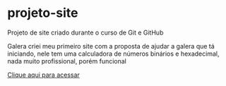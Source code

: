 # projeto-site
 Projeto de site criado durante o curso de Git e GitHub

Galera criei meu primeiro site com a proposta de ajudar a galera que tá iniciando, nele tem uma calculadora de números binários e hexadecimal, nada muito profissional, porém funcional 

[Clique aqui para acessar](https://bluefacce.github.io/projeto-site/)
